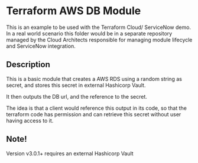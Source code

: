 # Terraform AWS DB Module
This is an example to be used with the Terraform Cloud/ ServiceNow demo.
In a real world scenario this folder would be in a separate repository managed by the Cloud Architects responsible for managing module lifecycle and ServiceNow integration.

## Description
This is a basic module that creates a AWS RDS using a random string as secret, and stores this secret in external Hashicorp Vault.

It then outputs the DB url, and the reference to the secret. 

The idea is that a client would reference this output in its code, so that the terraform code has permission and can retrieve this secret without user having access to it.

## Note!
Version v3.0.1+ requires an external Hashicorp Vault